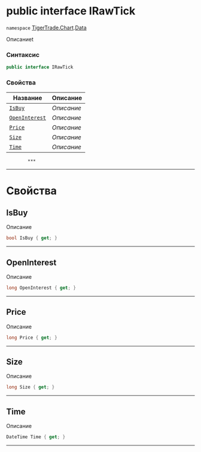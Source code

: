 
# public interface IRawTick
`namespace` [TigerTrade.Chart](../../TigerTrade.Chart.md).[Data](../../TigerTrade.Chart/Data.md)



Описаниеt

### Синтаксис
```csharp
public interface IRawTick
```


### Свойства
| Название | Описание |
| --- | --- |
| [`IsBuy`](./IRawTick.cs/Свойства/IsBuy.md) | *Описание* |
| [`OpenInterest`](./IRawTick.cs/Свойства/OpenInterest.md) | *Описание* |
| [`Price`](./IRawTick.cs/Свойства/Price.md) | *Описание* |
| [`Size`](./IRawTick.cs/Свойства/Size.md) | *Описание* |
| [`Time`](./IRawTick.cs/Свойства/Time.md) | *Описание* |




            ***
  ***
  # Свойства

## IsBuy
Описание

```csharp
bool IsBuy { get; }
```
***

## OpenInterest
Описание

```csharp
long OpenInterest { get; }
```
***

## Price
Описание

```csharp
long Price { get; }
```
***

## Size
Описание

```csharp
long Size { get; }
```
***

## Time
Описание

```csharp
DateTime Time { get; }
```
***

